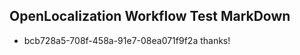 ## OpenLocalization Workflow Test MarkDown
* bcb728a5-708f-458a-91e7-08ea071f9f2a thanks!

<!--HONumber=Jul16_HO2-->


